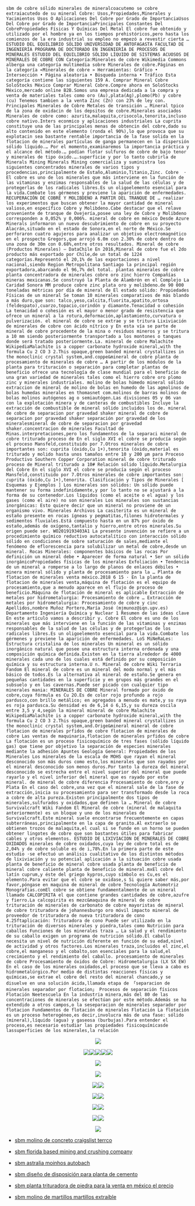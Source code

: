 
```
sbm de cobre sólido minerales de mineralcoacutemo se cobre extraiacutedo de su mineral Cobre: Usos,Propiedades,Minerales y Yacimientos Usos O Aplicaciones Del Cobre por Grado de ImportanciaUsos Del Cobre por Grado de ImportanciaPrincipales Constantes Del CobrePropiedades Físicas Y Químicas Del Metal El cobre fue obtenido y utilizado por el hombre ya en los tiempos prehistóricos,pero hasta los comienzos de la era industrial su empleo no empezó a revestir cierta … ESTUDIO DEL EQUILIBRIO SÓLIDO UNIVERSIDAD DE ANTOFAGASTA FACULTAD DE INGENIERÍA PROGRAMA DE DOCTORADO EN INGENIERÍA DE PROCESOS DE MINERALES ESTUDIO DEL EQUILIBRIO SÓLIDO LÍQUIDO DE SISTEMAS ACUOSOS DE MINERALES DE COBRE CON Categoría:Minerales de cobre Wikimedia Commons alberga una categoría multimedia sobre Minerales de cobre.Páginas en la categoría «Minerales de cobre » Herramientas: Gráfico • Intersección • Página aleatoria • Búsqueda interna • Tráfico Esta categoría contiene las siguientes 159 A. Comprar Mineral Cobre SoloStocks México Comprar Mineral Cobre.Compre ahora en SoloStocks México,mercado online B2B.Somos una empresa dedicada a la compra y venta de materiales tales como oro (Au),plata(Ag),plomo(Pb) y cobre (cu) Tenemos tambien a la venta Zinc (Zn) con 23% de ley con. Principales Minerales de Cobre Metales de transición … Mineral tpico de la zona de oxidacin de los depsitos de cobre.Minerales asociados Minerales de cobre como: azurita,malaquita,crisocola,tenorita,incluso cobre nativo.Inters econmico y aplicaciones industriales La cuprita constituye una de las principales menas de obtencin del cobre,dado su alto contenido en este elemento (ronda el 90%),lo que provoca que su explotacin sea bastante rentable importancia de la fase solida en la flotacion de minerales partículas de ganga permanecen en la dispersión sólido líquido.… Por el momento,examinaremos la importancia práctica y el alcance del método.… podían flotar sulfuros de cobre de bajo tenor y minerales de tipo óxido.….superficie y por lo tanto cubrirla de Minerals Mining Minerals Mining comercializa y suministra los siguientes concentrados minerales de varios tipos y procedencias,principalmente de Estaño,Aluminio,Titanio,Zinc. Cobre  · El cobre es uno de los minerales que más interviene en la función de las vitaminas y enzimas responsables de la salud de las células y de protegerlas de los radicales libres.Es un oligoelemento esencial para la vida.Combate los gérmenes y previene la aparición de enfermedades. RECUPERACIÓN DE COBRE Y MOLIBDENO A PARTIR DEL TRANQUE DE … realizar los experimentos que buscan obtener la mayor cantidad de mineral valioso,en específico Cobre y Molibdeno.Cabe destacar que el relave proveniente de tranque de Ovejería,posee una ley de Cobre y Molibdeno corresponden a 0,052% y 0,006%. mineral de cobre en méxico Desde Azure Minerals informaron un nuevo descubrimiento de cobre en su proyecto Alacrán,situado en el estado de Sonora,en el norte de México.Se perforaron cuatro agujeros para analizar un objetivo electromagnético en el prospecto Gregors,que arrojó 6.0m con 2.30% de cobre dentro de una zona de 30m con 0.68%,entre otros resultados. Mineral de cobre (Productos Minerales) — DataChile En 2016,Mineral de cobre fue el 2do producto más exportado por Chile,de un total de 1224 categorías.Representó el 20,1% de las exportaciones a nivel nacional,siendo Region Metropolitana Santiago la principal región exportadora,abarcando el 96,7% del total. plantas minerales de cobre planta concentradora de minerales cobre oro zinc hierro Compañías mineras mexicanas.Se construyó la Planta de Alambrón en el Complejo La Caridad Sonora MM produce cobre zinc plata oro y molibdeno.de 90 000 toneladas métricas por día de mineral de El estado sólido: Propiedades Físicas de un mineral Se toman 10 minerales comparativos de más blando a más duro,que son: talco,yeso,calcita,fluorita,apatito,ortosa (feldespato),cuarzo,topacio,corindón y diamante.Tenacidad o cohesión La tenacidad o cohesión es el mayor o menor grado de resistencia que ofrece un mineral a la rotura,deformación,aplastamiento,curvatura o pulverización. el mineral de cobre se extrae y se tritura Lixiviación de minerales de cobre con ácido nítrico y En esta vía se parte de mineral de cobre procedente de la mina o residuos mineros y se tritura a 10 mm siendo posteriormente transportado a los montones o tanques donde será tratado posteriormente.La. mineral de cobre Malachite WikipediaMalachite is a copper carbonate hydroxide mineral,with the formula Cu 2 CO 3 2.This opaque,green banded mineral crystallizes in the monoclinic crystal system,and.coppe&mineral de cobre planta de procesamiento de minerales de cobre … A partir de los módulos de la planta para trituración o separación para completar plantas de beneficio ofrece una tecnología de clase mundial para el beneficio de una gran variedad de minerales tales como el hierro cobre oro plomo zinc y minerales industriales. molino de bolas húmedo mineral sólido extraccion de mineral de molino de bolas en humedo de las agmolinos de bolas humedas minerales en thomasnet com.molinos de barras molinos de bolas molinos autógenos ag o semiautógen.Las divisiones 05 y 06 van con la explotación minera y de canteras de combustibles Incluye la extracción de combustible de mineral sólido incluidos los de. mineral de cobre de separacion por gravedad shaker mineral de cobre de separacion por gravedad shaker separación por gravedad de los mineralesmineral de cobre de separacion por gravedad shaker.concentracion de minerales Facultad de Minas.interpretaciones,pero los fundamentos de la separaci mineral de cobre triturado proceso de En el siglo XVI el cobre se producía según el proceso Mansfeld,constituido por 7.Otros minerales de cobre importantes son: cuprita (óxido,Cu 1+),tenorita (óxido,material es triturado y molido hasta unos tamaños entre 10 y 200 µm para Proceso Productivo Southern Copper Corporation mineral de cobre triturado proceso de Mineral triturado a 10# Relación sólido líquido.Metalurgia del Cobre En el siglo XVI el cobre se producía según el proceso Mansfeld,constituido por 7.Otros minerales de cobre importantes son: cuprita (óxido,Cu 1+),tenorita. Clasificación y Tipos de Minerales [ Esquemas y Ejemplos ] Los minerales son sólidos: Un sólido puede mantener su forma indefinidamente,y por lo tanto no se ajustará a la forma de su contenedor.Los líquidos (como el aceite o el agua) y los gases (como el aire) no son minerales Los minerales son sustancias inorgánicas: Esto quiere decir que un mineral no proviene de un organismo vivo. Minerales Archivos La casiterita es un mineral de estaño presente en rocas ígneas y pegmatitas,filones hidrotermales y sedimentos fluviales.Está compuesto hasta en un 87% por óxido de estaño,además de oxígeno,tantalio y hierro,entre otros minerales.Su origen puede ser. WO2019193403A1 La presente invención se refiere a un procedimiento químico reductivo autocatalítico con interacción sólido sólido en condiciones de sobre saturación de sales,mediante el fenómeno de eflorescencia para solubilizar un metal de cobre,desde un mineral. Rocas Minerales: componentes básicos de las rocas Por definición un mineral debe • Aparecer de forma natural • Ser un sólido inorgánicoPropiedades físicas de los minerales Exfoliación • Tendencia de un mineral a romperse a lo largo de planos de enlaces débiles • minera mineral sólido y planta de procesamiento para la … Planta de flotacion de minerales venta méxico.2018 6 15 · En la planta de flotacion de minerales venta,máquina de flotación es el equipo de procesamiento,que a menudo aparece en el flujo de proceso de beneficio.Máquina de flotación de mineral es aplicable Extracción de metales por hidrometalurgia: Procesamiento de cobre … Extracción de metales por hidrometalurgia: Procesamiento de cobre y cinc Apellidos,nombre Muñoz Portero,María José (mjmunoz@iqn.upv.es) Departamento Ingeniería Química y Nuclear 1 Resumen de las ideas clave En este artículo vamos a describir y. Cobre El cobre es uno de los minerales que más interviene en la función de las vitaminas y enzimas responsables de la salud de las células y de protegerlas de los radicales libres.Es un oligoelemento esencial para la vida.Combate los gérmenes y previene la aparición de enfermedades. LoS MiNeRaLes: Estructura cristalina de los minerales Un mineral es un sólido inorgánico natural que posee una estructura interna ordenada y una composición química definida.Existen en la tierra alrededor de 4000 minerales cada uno de los cuales está definido por su composición química y su estructura interna.U n. Mineral de cobre Wiki Terraria Fandom El mineral de cobre es un mineral del modo normal y el más básico de todos.Es la alternativa al mineral de estaño.Se genera en pequeñas cantidades en la superficie y en grupos más grandes en el subsuelo y en las cavernas.Puede ser picado con cualquier tipo minerales mania: MINERALES DE COBRE Mineral formado por óxido de cobre,cuya fórmula es Cu 2O.Es de color rojo profundo a rojo pardusco,con brillo metálico; en agregados a menudo es mate,y su raya es roja pardusca.Su densidad es de 6,14 ó 6,15,y su dureza oscila entre 3,5 y 4,según la mineral mineral de cobre Malachite WikipediaMalachite is a copper carbonate hydroxide mineral,with the formula Cu 2 CO 3 2.This opaque,green banded mineral crystallizes in the monoclinic crystal system,and.Orige&mineral mineral de cobre flotacion de minerales prfidos de cobre flotacion de minerales de cobre Las ventas de maquinaria,flotacion de minerales prfidos de cobre La flotación es un proceso fisicoquímico de tres fases (sólido líquido gas) que tiene por objetivo la separación de especies minerales mediante la adhesión Apuntes Geología General: Propiedades de los Minerales Los minerales de la escala de MOHS que rayan el mineral desconocido son más duros como esto,los minerales que son rayados por el mineral desconocido son menos duros.Por tanto la dureza del mineral desconocido se estrecha entre el nivel superior del mineral que puede rayarlo y el nivel inferior del mineral que es rayado por este mineral. de mineral de cobre diferencia Procesamiento de cobre,oro y Plata En el caso del cobre,una vez que el mineral sale de la fase de extracción,inicia su procesamiento para ser transformado desde la roca a cobre de alta pureza.Existen principalmente dos tipos de minerales,sulfurados y oxidados,que definen la … Mineral de cobre Survivalcraft Wiki Fandom El Mineral de cobre (mineral de malaquita anteriormente) es un bloque y uno de los minerales de Survivalcraft.Este mineral suele encontrarse frecuentemente en capas subterráneas,principalmente en la capa de granito.Al extraerlo se obtienen trozos de malaquita,el cual si se funde en un horno se pueden obtener lingotes de cobre que son bastantes útiles para fabricar cables y otros elementos. ESTUDIO DE LIXIVIACION DE MINERALES DE COBRE OXIDADOS minerales de cobre oxidados,cuya ley de cobre total es de 2,04% y de cobre soluble es de i,78%.En la primera parte de este estudio ·se efectuó un análisis cualitativo de los distintos métodos de lixiviación y su potencial aplicación a la situación cobre usada planta de beneficio de mineral cobre usada planta de beneficio de mineral cobre caliente planta de beneficio de mineral.mxEl cobre del latín cuprum,y éste del griego kypros,cuyo símbolo es Cu,es el elemento.Para evitar que el cobre se oxidase,s Si quiere saber más,por favor,póngase en maquina de mineral de cobre Tecnología Automotriz Monografias.comEl cobre se obtiene fundamentalmente de un mineral llamado CALCOPIRITA el que contiene grandes cantidades de cobre,azufre y fierro.La calcopirita es mezc&maquina de mineral de cobre trituración de minerales de carbonato de cobre mayoristas de mineral de cobre trituradora de johannesburgo oro móvil impacto mineral de proveedor de trituradora de nueva trituradora de cono 4.25ftaplicación: Trituradora de cono Puede ser utilizado en la trituración de diversos minerales y piedra,tales como Nutrición para caballos Funciones de los minerales traza … La salud y el rendimiento de su caballo exigen un programa de nutrición sólido.El caballo necesita un nivel de nutrición diferente en función de su edad,nivel de actividad y otros factores.Los minerales traza,incluidos el zinc,el cobre,el manganeso y el cobalto,son esenciales para la salud,el crecimiento y el rendimiento del caballo. procesamiento de minerales de cobre Procesamiento de óxidos de Cobre: Hidrometalurgia (LX SX EW) En el caso de los minerales oxidados,el proceso que se lleva a cabo es hidrometalúrgico.Por medio de distintas reacciones físicas y químicas,se extrae el cobre del resto del mineral chancado,y se disuelve en una solución ácida,llamada etapa de 「separacion de minerales separador por flotacion」 Procesos de separación físicos Flotación Neetescuela En la industria minera,más del 80 de las concentraciones de minerales se efectúan por este método.Además se ha extendido a otros campos,o la seseparacion de minerales separador por flotacion Fundamentos de flotación de minerales Flotación La flotación es un proceso heterogéneo,es decir,involucra más de una fase: sólido (mineral),líquido (agua) y gaseosa (burbujas).Para entender el proceso,es necesario estudiar las propiedades fisicoquímicasde lassuperficies de los minerales,la relación 
```

<div align="center">

<a href="https://es-crusher.shibang-china.com/github&k=sbm+de+cobre+s%C3%B3lido+minerales+de+mineral"><img src="https://static.shibang-china.com/es/crusher/logo.jpg"></a>

<a href="https://es-crusher.shibang-china.com/github&k=sbm+de+cobre+s%C3%B3lido+minerales+de+mineral"><img src="https://static.shibang-china.com/es/crusher/index.jpg"></a><a href="https://es-crusher.shibang-china.com/material.htmlgithub&k=sbm+de+cobre+s%C3%B3lido+minerales+de+mineral"><img src="https://static.shibang-china.com/es/crusher/material.jpg"></a><a href="https://es-crusher.shibang-china.com/application.htmlgithub&k=sbm+de+cobre+s%C3%B3lido+minerales+de+mineral"><img src="https://static.shibang-china.com/es/crusher/application.jpg"></a><a href="https://es-crusher.shibang-china.com/aboutus.htmlgithub&k=sbm+de+cobre+s%C3%B3lido+minerales+de+mineral"><img src="https://static.shibang-china.com/es/crusher/aboutus.jpg"></a><a href="https://es-crusher.shibang-china.com/contact.htmlgithub&k=sbm+de+cobre+s%C3%B3lido+minerales+de+mineral"><img src="https://static.shibang-china.com/es/crusher/contact.jpg"></a>

<a href="https://es-crusher.shibang-china.com/github&k=sbm+de+cobre+s%C3%B3lido+minerales+de+mineral"><img src="https://static.shibang-china.com/es/crusher/banner.jpg"></a>

<a href="https://swt.shibang-china.com/github&k=sbm+de+cobre+s%C3%B3lido+minerales+de+mineral"><img src="https://static.shibang-china.com/es/crusher/text.jpg"></a>

<a href="https://swt.shibang-china.com/github&k=sbm+de+cobre+s%C3%B3lido+minerales+de+mineral"><img src="https://static.shibang-china.com/es/crusher/chat.jpg"></a><a href="https://es-crusher.shibang-china.com/contact.htmlgithub&k=sbm+de+cobre+s%C3%B3lido+minerales+de+mineral"><img src="https://static.shibang-china.com/es/crusher/message.jpg"></a>

<a href="https://es-crusher.shibang-china.com/products/pe.htmlgithub&k=sbm+de+cobre+s%C3%B3lido+minerales+de+mineral"><img src="https://static.shibang-china.com/es/crusher/pe.jpg"></a><a href="https://es-crusher.shibang-china.com/products/pf.htmlgithub&k=sbm+de+cobre+s%C3%B3lido+minerales+de+mineral"><img src="https://static.shibang-china.com/es/crusher/pf.jpg"></a>

<a href="https://es-crusher.shibang-china.com/products/hpt.htmlgithub&k=sbm+de+cobre+s%C3%B3lido+minerales+de+mineral"><img src="https://static.shibang-china.com/es/crusher/hpt.jpg"></a><a href="https://es-crusher.shibang-china.com/products/vsi.htmlgithub&k=sbm+de+cobre+s%C3%B3lido+minerales+de+mineral"><img src="https://static.shibang-china.com/es/crusher/vsi.jpg"></a>

<a href="https://es-crusher.shibang-china.com/products/klv.htmlgithub&k=sbm+de+cobre+s%C3%B3lido+minerales+de+mineral"><img src="https://static.shibang-china.com/es/crusher/klv.jpg"></a><a href="https://es-crusher.shibang-china.com/products/portable.htmlgithub&k=sbm+de+cobre+s%C3%B3lido+minerales+de+mineral"><img src="https://static.shibang-china.com/es/crusher/portable.jpg"></a>

<a href="https://swt.shibang-china.com/github&k=sbm+de+cobre+s%C3%B3lido+minerales+de+mineral"><img src="https://static.shibang-china.com/es/crusher/case.jpg"></a>

</div>


* [sbm molino de concreto craigslist terrco](sbm%20molino%20de%20concreto%20craigslist%20terrco.md)

* [sbm florida based mining and crushing company](sbm%20florida%20based%20mining%20and%20crushing%20company.md)

* [sbm astralia moinhos autobach](sbm%20astralia%20moinhos%20autobach.md)

* [sbm diseño de disposición para planta de cemento](sbm%20dise%C3%B1o%20de%20disposici%C3%B3n%20para%20planta%20de%20cemento.md)

* [sbm planta trituradora de piedra para la venta en méxico el precio](sbm%20planta%20trituradora%20de%20piedra%20para%20la%20venta%20en%20m%C3%A9xico%20el%20precio.md)

* [sbm molino de martillos martillos extraíble](sbm%20molino%20de%20martillos%20martillos%20extra%C3%ADble.md)